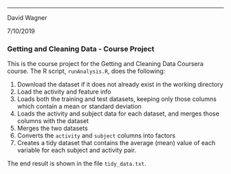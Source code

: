

---

David Wagner

7/10/2019

### Getting and Cleaning Data - Course Project

This is the course project for the Getting and Cleaning Data Coursera course.
The R script, `runAnalysis.R`, does the following:

1. Download the dataset if it does not already exist in the working directory
2. Load the activity and feature info
3. Loads both the training and test datasets, keeping only those columns which
   contain a mean or standard deviation
4. Loads the activity and subject data for each dataset, and merges those
   columns with the dataset
5. Merges the two datasets
6. Converts the `activity` and `subject` columns into factors
7. Creates a tidy dataset that contains the average (mean) value of each
   variable for each subject and activity pair.

The end result is shown in the file `tidy_data.txt`.


